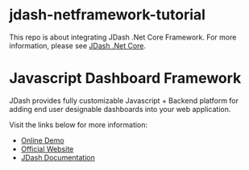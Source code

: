 # jdash-netframework-tutorial

This repo is about integrating JDash .Net Core Framework. For more information, please see [JDash .Net Core](http://doc.jdash.io/backend/net-core-dev/).

# Javascript Dashboard Framework
JDash provides fully customizable Javascript + Backend platform for adding end user designable dashboards into your web application.

Visit the links below for more information:

* [Online Demo](http://demo.jdash.io)
* [Official Website](http://www.jdash.io)
* [JDash Documentation](http://doc.jdash.io)
